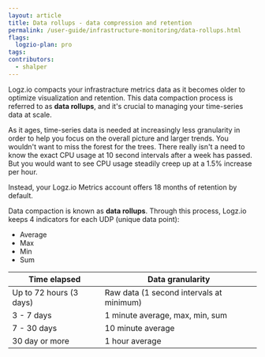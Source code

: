 ```yaml
---
layout: article
title: Data rollups - data compression and retention
permalink: /user-guide/infrastructure-monitoring/data-rollups.html
flags:
  logzio-plan: pro
tags:
contributors:
  - shalper
---
```


Logz.io compacts your infrastracture metrics data as it becomes older to optimize visualization and retention.
This data compaction process is referred to as **data rollups**,
and it's crucial to managing your time-series data at scale.

As it ages, time-series data is needed at increasingly less granularity in order to help you focus on the overall picture and larger trends.
You wouldn't want to miss the forest for the trees.
There really isn't a need to know the exact CPU usage at 10 second intervals after a week has passed.
But you would want to see CPU usage steadily creep up at a 1.5% increase per hour.

Instead, your Logz.io Metrics account offers 18 months of retention by default.

Data compaction is known as **data rollups**. Through this process, Logz.io keeps 4 indicators for each UDP (unique data point):
- Average
- Max
- Min
- Sum


| Time elapsed          | Data granularity                           |
|-----------------------|--------------------------------------------|
| Up to 72 hours (3 days)| Raw data (1 second intervals at minimum)  |
| 3 - 7 days            | 1 minute average, max, min, sum            |
| 7 - 30 days           | 10 minute average                          |
| 30 day or more        | 1 hour average                             |
